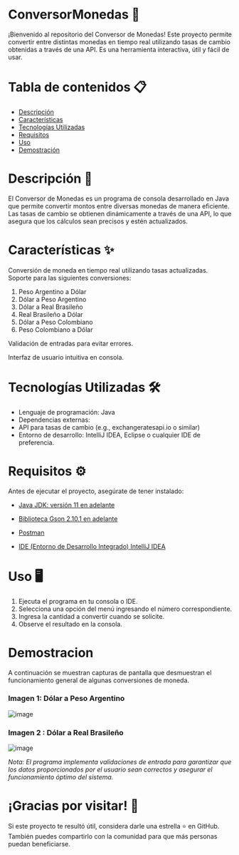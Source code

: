 # ConversorMonedas  💱
¡Bienvenido al repositorio del Conversor de Monedas! Este proyecto permite convertir entre distintas monedas en tiempo real utilizando tasas de cambio obtenidas a través de una API. Es una herramienta interactiva, útil y fácil de usar.

# Tabla de contenidos 📋
- [Descripción](#descripción)
- [Características](#características)
- [Tecnologías Utilizadas](#tecnologías-utilizadas)
- [Requisitos](#requisitos)
- [Uso](#uso)
- [Demostración](#demostración)

# Descripción 📝
El Conversor de Monedas es un programa de consola desarrollado en Java que permite convertir montos entre diversas monedas de manera eficiente. Las tasas de cambio se obtienen dinámicamente a través de una API, lo que asegura que los cálculos sean precisos y estén actualizados.

# Características ✨
Conversión de moneda en tiempo real utilizando tasas actualizadas.
Soporte para las siguientes conversiones:
1. Peso Argentino a Dólar
2. Dólar a Peso Argentino
3. Dólar a Real Brasileño
4. Real Brasileño a Dólar
5. Dólar a Peso Colombiano
6. Peso Colombiano a Dólar

Validación de entradas para evitar errores.

Interfaz de usuario intuitiva en consola.

# Tecnologías Utilizadas 🛠️
* Lenguaje de programación: Java
* Dependencias externas:
* API para tasas de cambio (e.g., exchangeratesapi.io o similar)
* Entorno de desarrollo: IntelliJ IDEA, Eclipse o cualquier IDE de preferencia. 

# Requisitos ⚙️
Antes de ejecutar el proyecto, asegúrate de tener instalado:

* [Java JDK: versión 11 en adelante](https://www.oracle.com/br/java/technologies/downloads/)

* [Biblioteca Gson 2.10.1 en adelante](https://mvnrepository.com/artifact/com.google.code.gson/gson)

* [Postman](https://www.postman.com/downloads/)

* [IDE (Entorno de Desarrollo Integrado) IntelliJ IDEA](https://www.jetbrains.com/pt-br/idea/download/?section=windows)

# Uso 🖥️
1. Ejecuta el programa en tu consola o IDE.
2. Selecciona una opción del menú ingresando el número correspondiente.
3. Ingresa la cantidad a convertir cuando se solicite.
4. Observe el resultado en la consola.

# Demostracion 
A continuación se muestran capturas de pantalla que desmuestran el funcionamiento general de algunas conversiones de moneda.
### Imagen 1:  Dólar a Peso Argentino
   
![image](https://github.com/user-attachments/assets/f433c13e-da17-4f3a-a90a-678ea77caec4)

### Imagen 2 : Dólar a Real Brasileño 

![image](https://github.com/user-attachments/assets/23980898-725e-433f-a4d1-c89b81dd1595)

*Nota: El programa implementa validaciones de entrada para garantizar que los datos proporcionados por el usuario sean correctos y asegurar el funcionamiento óptimo del sistema.*

# ¡Gracias por visitar! 🌟
Si este proyecto te resultó útil, considera darle una estrella ⭐ en GitHub. 
También puedes compartirlo con la comunidad para que más personas puedan beneficiarse.
